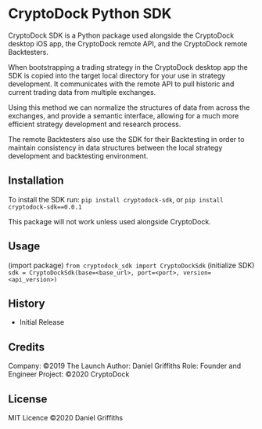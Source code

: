# CryptoDock Python SDK

CryptoDock SDK is a Python package used alongside the CryptoDock desktop iOS app, the CryptoDock remote API, and the CryptoDock remote Backtesters.

When bootstrapping a trading strategy in the CryptoDock desktop app the SDK is copied into the target local directory for your use in strategy development. It communicates with the remote API to pull historic and current trading data from multiple exchanges.

Using this method we can normalize the structures of data from across the exchanges, and provide a semantic interface, allowing for a much more efficient strategy development and research process.

The remote Backtesters also use the SDK for their Backtesting in order to maintain consistency in data structures between the local strategy development and backtesting environment.

## Installation

To install the SDK run: `pip install cryptodock-sdk`, or `pip install cryptodock-sdk==0.0.1`

This package will not work unless used alongside CryptoDock.

## Usage

(import package)
`from cryptodock_sdk import CryptoDockSdk`
(initialize SDK)
`sdk = CryptoDockSdk(base=<base_url>, port=<port>, version=<api_version>)`

## History

- Initial Release

## Credits

Company: ©2019 The Launch
Author: Daniel Griffiths
Role: Founder and Engineer
Project: ©2020 CryptoDock

## License

MIT Licence ©2020 Daniel Griffiths

